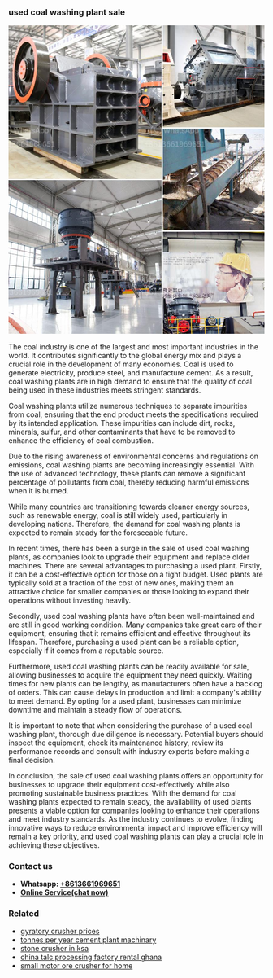 <h3>used coal washing plant sale</h3><img src='1703042619.jpg' alt=''><p>The coal industry is one of the largest and most important industries in the world. It contributes significantly to the global energy mix and plays a crucial role in the development of many economies. Coal is used to generate electricity, produce steel, and manufacture cement. As a result, coal washing plants are in high demand to ensure that the quality of coal being used in these industries meets stringent standards.</p><p>Coal washing plants utilize numerous techniques to separate impurities from coal, ensuring that the end product meets the specifications required by its intended application. These impurities can include dirt, rocks, minerals, sulfur, and other contaminants that have to be removed to enhance the efficiency of coal combustion.</p><p>Due to the rising awareness of environmental concerns and regulations on emissions, coal washing plants are becoming increasingly essential. With the use of advanced technology, these plants can remove a significant percentage of pollutants from coal, thereby reducing harmful emissions when it is burned.</p><p>While many countries are transitioning towards cleaner energy sources, such as renewable energy, coal is still widely used, particularly in developing nations. Therefore, the demand for coal washing plants is expected to remain steady for the foreseeable future.</p><p>In recent times, there has been a surge in the sale of used coal washing plants, as companies look to upgrade their equipment and replace older machines. There are several advantages to purchasing a used plant. Firstly, it can be a cost-effective option for those on a tight budget. Used plants are typically sold at a fraction of the cost of new ones, making them an attractive choice for smaller companies or those looking to expand their operations without investing heavily.</p><p>Secondly, used coal washing plants have often been well-maintained and are still in good working condition. Many companies take great care of their equipment, ensuring that it remains efficient and effective throughout its lifespan. Therefore, purchasing a used plant can be a reliable option, especially if it comes from a reputable source.</p><p>Furthermore, used coal washing plants can be readily available for sale, allowing businesses to acquire the equipment they need quickly. Waiting times for new plants can be lengthy, as manufacturers often have a backlog of orders. This can cause delays in production and limit a company's ability to meet demand. By opting for a used plant, businesses can minimize downtime and maintain a steady flow of operations.</p><p>It is important to note that when considering the purchase of a used coal washing plant, thorough due diligence is necessary. Potential buyers should inspect the equipment, check its maintenance history, review its performance records and consult with industry experts before making a final decision.</p><p>In conclusion, the sale of used coal washing plants offers an opportunity for businesses to upgrade their equipment cost-effectively while also promoting sustainable business practices. With the demand for coal washing plants expected to remain steady, the availability of used plants presents a viable option for companies looking to enhance their operations and meet industry standards. As the industry continues to evolve, finding innovative ways to reduce environmental impact and improve efficiency will remain a key priority, and used coal washing plants can play a crucial role in achieving these objectives.</p><h3>Contact us</h3><ul><li><strong>Whatsapp:&nbsp;<a href="https://wa.me/8613661969651">+8613661969651</a></strong></li><li><a href="https://swt.shibang-china.com/?git&amp;zhl&amp;used coal washing plant sale"><strong>Online Service(chat now)</strong></a></li></ul><h3>Related</h3><ul><li><a href='gyratory crusher prices.md'>gyratory crusher prices</a></li><li><a href='tonnes per year cement plant machinary.md'>tonnes per year cement plant machinary</a></li><li><a href='stone crusher in ksa.md'>stone crusher in ksa</a></li><li><a href='china talc processing factory rental ghana.md'>china talc processing factory rental ghana</a></li><li><a href='small motor ore crusher for home.md'>small motor ore crusher for home</a></li></ul>